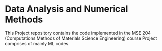 # Data Analysis and Numerical Methods

This Project repository contains the code implemented in the MSE 204 (Computations Methods of Materials Science Engineering) course
Project comprises of mainly ML codes.
